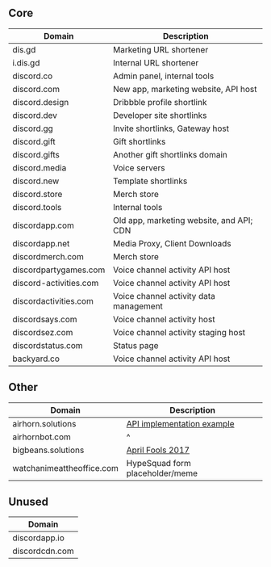 ## Core

| Domain                | Description                              |
|-----------------------|------------------------------------------|
| dis.gd                | Marketing URL shortener                  |
| i.dis.gd              | Internal URL shortener                   |
| discord.co            | Admin panel, internal tools              |
| discord.com           | New app, marketing website, API host     |
| discord.design        | Dribbble profile shortlink               |
| discord.dev           | Developer site shortlinks                |
| discord.gg            | Invite shortlinks, Gateway host          |
| discord.gift          | Gift shortlinks                          |
| discord.gifts         | Another gift shortlinks domain           |
| discord.media         | Voice servers                            |
| discord.new           | Template shortlinks                      |
| discord.store         | Merch store                              |
| discord.tools         | Internal tools                           |
| discordapp.com        | Old app, marketing website, and API; CDN |
| discordapp.net        | Media Proxy, Client Downloads            |
| discordmerch.com      | Merch store                              |
| discordpartygames.com | Voice channel activity API host          |
| discord-activities.com| Voice channel activity API host          |
| discordactivities.com | Voice channel activity data management   |
| discordsays.com       | Voice channel activity host              |
| discordsez.com        | Voice channel activity staging host      |
| discordstatus.com     | Status page                              |
| backyard.co           | Voice channel activity API host          |

## Other

| Domain                    | Description                                                         |
|---------------------------|---------------------------------------------------------------------|
| airhorn.solutions         | [API implementation example](https://github.com/discord/airhornbot) |
| airhornbot.com            | ^                                                                   |
| bigbeans.solutions        | [April Fools 2017](https://youtu.be/9Z4GW6Vd6NI)                    |
| watchanimeattheoffice.com | HypeSquad form placeholder/meme                                     |

## Unused

| Domain         |
|----------------|
| discordapp.io  |
| discordcdn.com |
